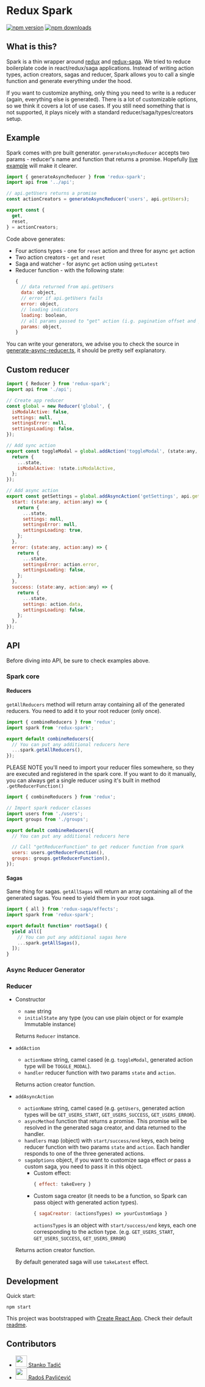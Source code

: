 # Redux Spark

[![npm version](https://img.shields.io/npm/v/redux-spark.svg?style=flat-square)](https://www.npmjs.com/package/redux-spark)
[![npm downloads](https://img.shields.io/npm/dm/redux-spark.svg?style=flat-square)](https://www.npmjs.com/package/redux-spark)

## What is this?

Spark is a thin wrapper around [redux](https://redux.js.org/) and [redux-saga](https://redux-saga.js.org/). We tried to reduce boilerplate code in react/redux/saga applications. Instead of writing action types, action creators, sagas and reducer, Spark allows you to call a single function and generate everything under the hood.

If you want to customize anything, only thing you need to write is a reducer (again, everything else is generated). There is a lot of customizable options, so we think it covers a lot of use cases. If you still need something that is not supported, it plays nicely with a standard reducer/saga/types/creators setup.

## Example

Spark comes with pre built generator. `generateAsyncReducer` accepts two params - reducer's name and function that returns a promise. Hopefully [live example](http://muffinman.io/redux-spark/) will make it clearer.

```js
import { generateAsyncReducer } from 'redux-spark';
import api from '../api';

// api.getUsers returns a promise
const actionCreators = generateAsyncReducer('users', api.getUsers);

export const {
  get,
  reset,
} = actionCreators;
```

Code above generates:

* Four actions types - one for `reset` action and three for async `get` action
* Two action creators - `get` and `reset`
* Saga and watcher - for async `get` action using `getLatest`
* Reducer function - with the following state:
  ```js
  {
    // data returned from api.getUsers
    data: object,
    // error if api.getUsers fails
    error: object,
    // loading indicators
    loading: boolean,
    // all params passed to "get" action (i.g. pagination offset and per page)
    params: object,
  }
  ```

You can write your generators, we advise you to check the source in [generate-async-reducer.ts](https://github.com/Stanko/redux-spark/blob/master/src/spark/generate-async-reducer.ts), it should be pretty self explanatory.

## Custom reducer

```js
import { Reducer } from 'redux-spark';
import api from './api';

// Create app reducer
const global = new Reducer('global', {
  isModalActive: false,
  settings: null,
  settingsError: null,
  settingsLoading: false,
});

// Add sync action
export const toggleModal = global.addAction('toggleModal', (state:any, action:any) => {
  return {
    ...state,
    isModalActive: !state.isModalActive,
  };
});

// Add async action
export const getSettings = global.addAsyncAction('getSettings', api.getSettings, {
  start: (state:any, action:any) => {
    return {
      ...state,
      settings: null,
      settingsError: null,
      settingsLoading: true,
    };
  },
  error: (state:any, action:any) => {
    return {
      ...state,
      settingsError: action.error,
      settingsLoading: false,
    };
  },
  success: (state:any, action:any) => {
    return {
      ...state,
      settings: action.data,
      settingsLoading: false,
    };
  },
});
```

## API

Before diving into API, be sure to check examples above.

### Spark core

#### Reducers

`getAllReducers` method will return array containing all of the generated reducers. You need to add it to your root reducer (only once).

```js
import { combineReducers } from 'redux';
import spark from 'redux-spark';

export default combineReducers({
  // You can put any additional reducers here
  ...spark.getAllReducers(),
});
```

PLEASE NOTE you'll need to import your reducer files somewhere, so they are executed and registered in the spark core. If you want to do it manually, you can always get a single reducer using it's built in method `.getReducerFunction()`


```js
import { combineReducers } from 'redux';

// Import spark reducer classes
import users from './users';
import groups from './groups';

export default combineReducers({
  // You can put any additional reducers here

  // Call "getReducerFunction" to get reducer function from spark
  users: users.getReducerFunction(),
  groups: groups.getReducerFunction(),
});
```

#### Sagas

Same thing for sagas. `getAllSagas` will return an array containing all of the generated sagas. You need to yield them in your root saga.

```js
import { all } from 'redux-saga/effects';
import spark from 'redux-spark';

export default function* rootSaga() {
  yield all([
    // You can put any additional sagas here
    ...spark.getAllSagas(),
  ]);
}
```

### Async Reducer Generator

### Reducer

  * Constructor
    * `name` string
    * `initialState` any type (you can use plain object or for example Immutable instance)

    Returns `Reducer` instance.

  * `addAction`
    * `actionName` string, camel cased (e.g. `toggleModal`, generated action type will be `TOGGLE_MODAL`).
    * `handler` reducer function with two params `state` and `action`.

    Returns action creator function.

  * `addAsyncAction`
    * `actionName` string, camel cased (e.g. `getUsers`, generated action types will be `GET_USERS_START`, `GET_USERS_SUCCESS`, `GET_USERS_ERROR`).
    * `asyncMethod` function that returns a promise. This promise will be resolved in the generated saga creator, and data returned to the handler.
    * `handlers` map (object) with `start/success/end` keys, each being reducer function with two params `state` and `action`. Each handler responds to one of the three generated actions.
    * `sagaOptions` object, if you want to customize saga effect *or* pass a custom saga, you need to pass it in this object.
      * Custom effect:
        ```js
        { effect: takeEvery }
        ```
      * Custom saga creator (it needs to be a function, so Spark can pass object with generated action types).
        ```js
        { sagaCreator: (actionsTypes) => yourCustomSaga }
        ```
        `actionsTypes` is an object with `start/success/end` keys, each one corresponding to the action type. (e.g. `GET_USERS_START`, `GET_USERS_SUCCESS`, `GET_USERS_ERROR`)

    Returns action creator function.

    By default generated saga will use `takeLatest` effect.

## Development

Quick start:

```
npm start
```

This project was bootstrapped with [Create React App](https://github.com/facebookincubator/create-react-app). Check their default [readme](RCA-README.md).

## Contributors

* [<img src="https://avatars2.githubusercontent.com/u/776788?v=4" width="30px;"/> Stanko Tadić](https://github.com/Stanko/)
* [<img src="https://avatars3.githubusercontent.com/u/5328461?v=4" width="30px;"/> Radoš Pavlićević](https://github.com/radospavlicevic)
